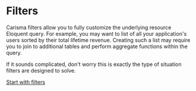 # Filters

Carisma filters allow you to fully customize the underlying resource Eloquent query. For example, you may want to list of all your application's users sorted by their total lifetime revenue. Creating such a list may require you to join to additional tables and perform aggregate functions within the query. 

If it sounds complicated, don't worry this is exactly the type of situation filters are designed to solve.

<section class="center">
    <a href="#/filters/define" class="button mx-auto">Start with filters</a>
</section>



